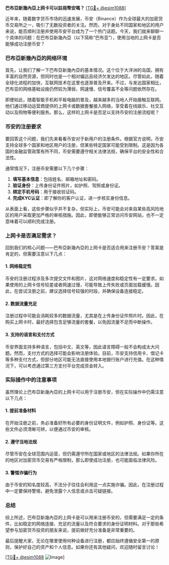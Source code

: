 **巴布亞新幾內亞上网卡可以註冊幣安嗎？** [[TG💪+ @esim1088](https://t.me/s/esim1088)]

近年来，随着数字货币市场的迅速发展，币安（Binance）作为全球最大的加密货币交易所之一，吸引了无数投资者的关注。然而，对于身处不同国家和地区的用户来说，能否顺利注册并使用币安平台成为了一个热门话题。今天，我们就来聊聊一个具体的问题：在巴布亞新幾內亞（以下简称“巴布亚”），使用当地的上网卡是否能够成功注册币安？

### 巴布亞新幾內亞的网络环境

首先，让我们了解一下巴布亞新幾內亞的基本情况。这个位于大洋洲的岛国，拥有丰富的自然资源，但同时也是一个相对偏远且经济欠发达的地区。尽管如此，随着全球化进程的加快，互联网技术在这里也逐渐普及开来。不过，与发达国家相比，巴布亚的网络基础设施仍然较为薄弱，网速慢、信号覆盖不全等问题依然存在。

即便如此，随着智能手机和平板电脑的普及，越来越多的当地人开始接触互联网。他们通过移动运营商提供的上网卡或数据套餐接入网络，享受着在线娱乐、社交互动以及购物等便利服务。那么，这样的上网卡是否足以支持币安的注册流程呢？

### 币安的注册要求

要回答这个问题，我们先来看看币安对于新用户的注册条件。根据官方说明，币安支持全球多个国家和地区用户的注册，但某些特定国家可能受到限制。这是因为各国的金融监管政策有所不同，币安需要遵守相关法律法规，确保平台的安全性和合法性。

通常情况下，注册币安需要以下几个步骤：
1. **填写基本信息**：包括姓名、邮箱地址和密码。
2. **验证身份**：上传身份证件照片，如护照、驾照或身份证。
3. **绑定手机号码**：用于接收验证码。
4. **完成KYC认证**：即了解你的客户认证，进一步核实身份信息。

从表面上看，这些步骤似乎并不复杂，但实际上，币安可能会对来自某些高风险地区的用户采取更加严格的审核措施。因此，即使能够正常访问币安网站，也不一定意味着可以顺利完成注册。

### 上网卡是否满足需求？

回到我们的核心问题——巴布亞新幾內亞的上网卡是否适合用来注册币安？答案是肯定的，但需要注意以下几点：

#### 1. 网络稳定性
币安的注册过程涉及多次提交文件和图片，这对网络速度和稳定性有一定要求。如果使用的上网卡信号较差或者网速过慢，可能导致上传失败或页面加载缓慢。因此，在尝试注册之前，建议选择信号较强的时段，并确保设备连接稳定。

#### 2. 数据流量充足
注册过程中可能会消耗较多的数据流量，尤其是在上传身份证件照片时。因此，在购买上网卡时，最好选择包含足够流量的套餐，以免因流量不足而中断操作。

#### 3. 支持的语言和支付方式
币安界面支持多种语言，包括中文、英文等，因此语言障碍一般不会构成太大问题。然而，支付方式的选择可能会影响注册体验。目前，币安支持信用卡、借记卡等多种支付方式，但部分地区可能无法直接使用本地银行账户进行充值。在这种情况下，可以考虑通过第三方支付平台完成资金转入。

### 实际操作中的注意事项

虽然理论上巴布亞新幾內亞的上网卡可以用于注册币安，但在实际操作中仍需注意以下几点：

#### 1. 提前准备材料
在开始注册之前，务必准备好所有必要的身份证明文件，例如护照、身份证等。这些文件必须清晰可辨，以便通过币安的审核。

#### 2. 遵守当地法规
尽管币安在全球范围内运营，但仍需遵守所在国家或地区的法律法规。如果你所在的地区对加密货币交易有严格限制，那么即使成功注册，也可能面临法律风险。

#### 3. 警惕诈骗行为
由于币安的知名度较高，不法分子往往会利用这一点实施诈骗。因此，在注册过程中一定要保持警惕，避免泄露个人信息或点击可疑链接。

### 总结

综上所述，巴布亞新幾內亞的上网卡是可以用来注册币安的，但需要满足一定的条件，比如稳定的网络连接、充足的流量以及符合要求的身份证明材料。对于那些希望参与加密货币投资的朋友来说，提前做好充分准备是非常重要的。

最后提醒大家，无论在哪里使用何种设备进行注册，都应始终遵循安全第一的原则，保护好自己的资产和个人信息。如果你还有其他疑问，欢迎随时留言讨论！

[[TG💪+ @esim1088](https://t.me/s/esim1088) ![Image](https://i.postimg.cc/4NQfJmqS/Snipaste-2025-05-13-00-14-12.png)]